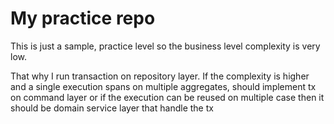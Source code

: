 # My practice repo

This is just a sample, practice level so the business level complexity is very low.

That why I run transaction on repository layer. If the complexity is higher and a single execution spans on multiple aggregates, should implement tx on command layer or if the execution can be reused on multiple case then it should be domain service layer that handle the tx